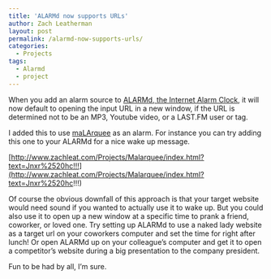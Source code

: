 ```yaml
---
title: 'ALARMd now supports URLs'
author: Zach Leatherman
layout: post
permalink: /alarmd-now-supports-urls/
categories:
  - Projects
tags:
  - Alarmd
  - project
---
```


When you add an alarm source to [ALARMd, the Internet Alarm Clock][1], it will now default to opening the input URL in a new window, if the URL is determined not to be an MP3, Youtube video, or a LAST.FM user or tag.

 [1]: http://www.zachleat.com/Projects/alarmd/

I added this to use [maLArquee][2] as an alarm. For instance you can try adding this one to your ALARMd for a nice wake up message.

 [2]: http://www.zachleat.com/Projects/Malarquee/

[http://www.zachleat.com/Projects/Malarquee/index.html?text=Jnxr%2520hc!!!](http://www.zachleat.com/Projects/Malarquee/index.html?text=Jnxr%2520hc!!!)

Of course the obvious downfall of this approach is that your target website would need sound if you wanted to actually use it to wake up. But you could also use it to open up a new window at a specific time to prank a friend, coworker, or loved one. Try setting up ALARMd to use a naked lady website as a target url on your coworkers computer and set the time for right after lunch! Or open ALARMd up on your colleague’s computer and get it to open a competitor’s website during a big presentation to the company president.

Fun to be had by all, I’m sure.